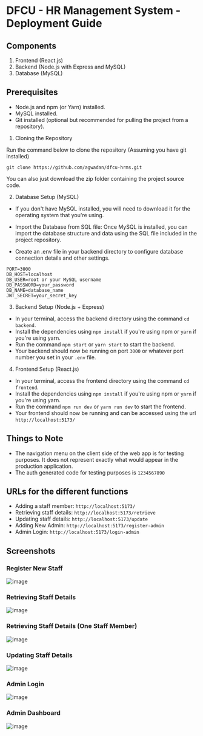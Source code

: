 # DFCU - HR Management System - Deployment Guide

## Components

1. Frontend (React.js)
2. Backend (Node.js with Express and MySQL)
3. Database (MySQL)

## Prerequisites

- Node.js and npm (or Yarn) installed.
- MySQL installed.
- Git installed (optional but recommended for pulling the project from a repository).

1. Cloning the Repository

Run the command below to clone the repository (Assuming you have git installed)

`git clone https://github.com/agwadan/dfcu-hrms.git`

You can also just download the zip folder containing the project source code.

2. Database Setup (MySQL)

- If you don't have MySQL installed, you will need to download it for the operating system that you're using.

- Import the Database from SQL file: Once MySQL is installed, you can import the database structure and data using the SQL file included in the project repository.

- Create an .env file in your backend directory to configure database connection details and other settings.

```
PORT=3000
DB_HOST=localhost
DB_USER=root or your MySQL username
DB_PASSWORD=your_password
DB_NAME=database_name
JWT_SECRET=your_secret_key

```

3. Backend Setup (Node.js + Express)

- In your terminal, access the backend directory using the command `cd backend`.
- Install the dependencies using `npm install` if you're using npm or `yarn` if you're using yarn.
- Run the command `npm start` or `yarn start` to start the backend.
- Your backend should now be running on port `3000` or whatever port number you set in your `.env` file.

4. Frontend Setup (React.js)

- In your terminal, access the frontend directory using the command `cd frontend`.
- Install the dependencies using `npm install` if you're using npm or `yarn` if you're using yarn.
- Run the command `npm run dev` or `yarn run dev` to start the frontend.
- Your frontend should now be running and can be accessed using the url `http://localhost:5173/`

## Things to Note

- The navigation menu on the client side of the web app is for testing purposes. It does not represent exactly what would appear in the production application.
- The auth generated code for testing purposes is `1234567890`

## URLs for the different functions

- Adding a staff member: `http://localhost:5173/`
- Retrieving staff details: `http://localhost:5173/retrieve`
- Updating staff details: `http://localhost:5173/update`
- Adding New Admin: `http://localhost:5173/register-admin`
- Admin Login: `http://localhost:5173/login-admin`

## Screenshots

### Register New Staff
![image](https://github.com/user-attachments/assets/c97d3d8a-330c-4504-8861-5502444d3010)

### Retrieving Staff Details
![image](https://github.com/user-attachments/assets/6f5cb9bd-a9a8-4b77-affd-2e06feea0a05)

### Retrieving Staff Details (One Staff Member)
![image](https://github.com/user-attachments/assets/f8eda3a7-7ff3-432e-860e-deba2ae0f200)

### Updating Staff Details 
![image](https://github.com/user-attachments/assets/2d0f3aec-fb02-4780-b296-47c19e5245b5)

### Admin Login
![image](https://github.com/user-attachments/assets/446f92d9-11e1-4d7e-a1c6-f52d114d992c)

### Admin Dashboard
![image](https://github.com/user-attachments/assets/1488aa4c-1eaa-47b2-aaff-8692abe1019f)






